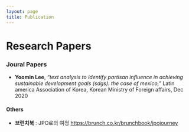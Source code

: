```yaml
---
layout: page
title: Publication
---
```


# Research Papers

### Joural Papers

- **Yoomin Lee**, _“text analysis to identify partisan influence in achieving sustainable development goals (sdgs): the case of mexico,”_ Latin america Association of Korea, Korean Ministry of Foreign affairs, Dec 2020 


#### Others

- **브런치북** : JPO로의 여정 https://brunch.co.kr/brunchbook/jpojourney 
